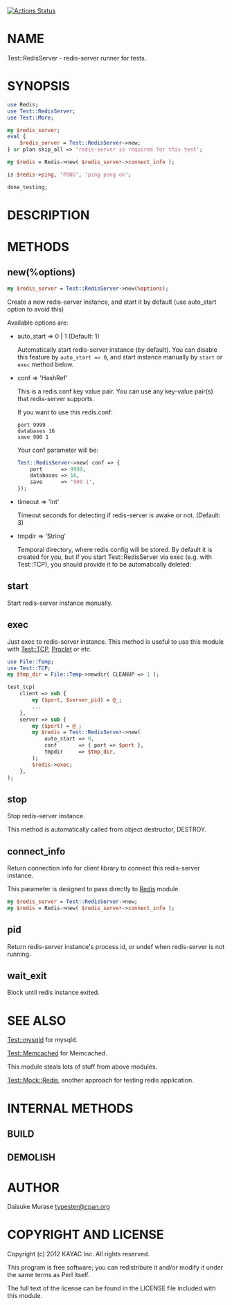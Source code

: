 [![Actions Status](https://github.com/typester/Test-RedisServer/workflows/test/badge.svg)](https://github.com/typester/Test-RedisServer/actions)
# NAME

Test::RedisServer - redis-server runner for tests.

# SYNOPSIS

```perl
use Redis;
use Test::RedisServer;
use Test::More;

my $redis_server;
eval {
    $redis_server = Test::RedisServer->new;
} or plan skip_all => 'redis-server is required for this test';

my $redis = Redis->new( $redis_server->connect_info );

is $redis->ping, 'PONG', 'ping pong ok';

done_testing;
```

# DESCRIPTION

# METHODS

## new(%options)

```perl
my $redis_server = Test::RedisServer->new(%options);
```

Create a new redis-server instance, and start it by default (use auto\_start option to avoid this)

Available options are:

- auto\_start => 0 | 1 (Default: 1)

    Automatically start redis-server instance (by default).
    You can disable this feature by `auto_start => 0`, and start instance manually by `start` or `exec` method below.

- conf => 'HashRef'

    This is a redis.conf key value pair. You can use any key-value pair(s) that redis-server supports.

    If you want to use this redis.conf:

    ```
    port 9999
    databases 16
    save 900 1
    ```

    Your conf parameter will be:

    ```perl
    Test::RedisServer->new( conf => {
        port      => 9999,
        databases => 16,
        save      => '900 1',
    });
    ```

- timeout => 'Int'

    Timeout seconds for detecting if redis-server is awake or not. (Default: 3)

- tmpdir => 'String'

    Temporal directory, where redis config will be stored. By default it is created for you, but if you start Test::RedisServer via exec (e.g. with Test::TCP), you should provide it to be automatically deleted:

## start

Start redis-server instance manually.

## exec

Just exec to redis-server instance. This method is useful to use this module with [Test::TCP](https://metacpan.org/pod/Test%3A%3ATCP), [Proclet](https://metacpan.org/pod/Proclet) or etc.

```perl
use File::Temp;
use Test::TCP;
my $tmp_dir = File::Temp->newdir( CLEANUP => 1 );

test_tcp(
    client => sub {
        my ($port, $server_pid) = @_;
        ...
    },
    server => sub {
        my ($port) = @_;
        my $redis = Test::RedisServer->new(
            auto_start => 0,
            conf       => { port => $port },
            tmpdir     => $tmp_dir,
        );
        $redis->exec;
    },
);
```

## stop

Stop redis-server instance.

This method is automatically called from object destructor, DESTROY.

## connect\_info

Return connection info for client library to connect this redis-server instance.

This parameter is designed to pass directly to [Redis](https://metacpan.org/pod/Redis) module.

```perl
my $redis_server = Test::RedisServer->new;
my $redis = Redis->new( $redis_server->connect_info );
```

## pid

Return redis-server instance's process id, or undef when redis-server is not running.

## wait\_exit

Block until redis instance exited. 

# SEE ALSO

[Test::mysqld](https://metacpan.org/pod/Test%3A%3Amysqld) for mysqld.

[Test::Memcached](https://metacpan.org/pod/Test%3A%3AMemcached) for Memcached.

This module steals lots of stuff from above modules.

[Test::Mock::Redis](https://metacpan.org/pod/Test%3A%3AMock%3A%3ARedis), another approach for testing redis application.

# INTERNAL METHODS

## BUILD

## DEMOLISH

# AUTHOR

Daisuke Murase <typester@cpan.org>

# COPYRIGHT AND LICENSE

Copyright (c) 2012 KAYAC Inc. All rights reserved.

This program is free software; you can redistribute
it and/or modify it under the same terms as Perl itself.

The full text of the license can be found in the
LICENSE file included with this module.
